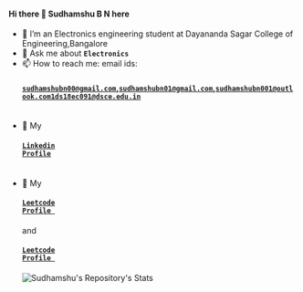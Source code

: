 #### Hi there 👋 Sudhamshu B N here
- 🌱 I’m an Electronics engineering student at Dayananda Sagar College of Engineering,Bangalore
- 💬 Ask me about <code><b>Electronics</b></code>
- 📫 How to reach me: email ids:<h4><code>sudhamshubn00@gmail.com</code>,<code>sudhamshubn01@gmail.com</code>,<code>sudhamshubn001@outlook.com</code><code>1ds18ec091@dsce.edu.in</code></h4><br>
- 🔭 My <h4><a href=https://www.linkedin.com/in/sudhamshu-b-n-760bb7171/><code>Linkedin Profile</code></a></h4><br>
- 🔭 My <h4><a href=https://www.leetcode.com/Sudhamshu091/><code>Leetcode Profile </code></a></h4> and <h4><a href=https://github.com/sudhamshu091/Python-Solutions-for-LeetCode><code>Leetcode Profile </code></a></h4>
![Sudhamshu's Repository's Stats](https://github-readme-stats.vercel.app/api?username=Sudhamshu091&show_icons=true)<br>
